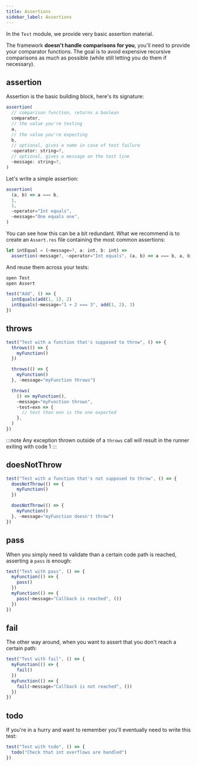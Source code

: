 ```yaml
---
title: Assertions
sidebar_label: Assertions
---
```


In the `Test` module, we provide very basic assertion material. 

The framework **doesn't handle comparisons for you**, you'll need to provide your comparator functions. The goal is to avoid expensive recursive comparisons as much as possible (while still letting you do them if necessary).

## assertion

Assertion is the basic building block, here's its signature:

```js
assertion(
  // comparison function, returns a boolean
  comparator,
  // the value you're testing
  a,
  // the value you're expecting
  b,
  // optional, gives a name in case of test failure
  ~operator: string=?,
  // optional, gives a message on the test line
  ~message: string=?,
)
```

Let's write a simple assertion:

```js
assertion(
  (a, b) => a === b,
  1,
  1,
  ~operator="Int equals",
  ~message="One equals one",
)
```

You can see how this can be a bit redundant. What we recommend is to create an `Assert.res` file containing the most common assertions:

```js title="Assert.res"
let intEqual = (~message=?, a: int, b: int) =>
  assertion(~message?, ~operator="Int equals", (a, b) => a === b, a, b)
```

And reuse them across your tests:

```js title="Add_test.res"
open Test
open Assert

test("Add", () => {
  intEquals(add(1, 1), 2)
  intEquals(~message="1 + 2 === 3", add(1, 2), 3)
})
```

## throws

```js title="TestForException_test.res"
test("Test with a function that's supposed to throw", () => {
  throws(() => {
    myFunction()
  })

  throws(() => {
    myFunction()
  }, ~message="myFunction throws")

  throws(
    () => myFunction(),
    ~message="myFunction throws",
    ~test=exn => {
      // test than exn is the one expected
    },
  )
})
```

:::note
Any exception thrown outside of a `throws` call will result in the runner exiting with code 1
:::

## doesNotThrow

```js title="TestForException_test.res"
test("Test with a function that's not supposed to throw", () => {
  doesNotThrow(() => {
    myFunction()
  })

  doesNotThrow(() => {
    myFunction()
  }, ~message="myFunction doesn't throw")
})
```

## pass

When you simply need to validate than a certain code path is reached, asserting a `pass` is enough:

```js title="TestWithPass_test.res"
test("Test with pass", () => {
  myFunction(() => {
    pass()
  })
  myFunction(() => {
    pass(~message="Callback is reached", ())
  })
})
```

## fail

The other way around, when you want to assert that you don't reach a certain path:

```js title="TestWithFail_test.res"
test("Test with fail", () => {
  myFunction(() => {
    fail()
  })
  myFunction(() => {
    fail(~message="Callback is not reached", ())
  })
})
```

## todo

If you're in a hurry and want to remember you'll eventually need to write this test:

```js title="TestForLater_test.res"
test("Test with todo", () => {
  todo("Check that int overflows are handled")
})
```
